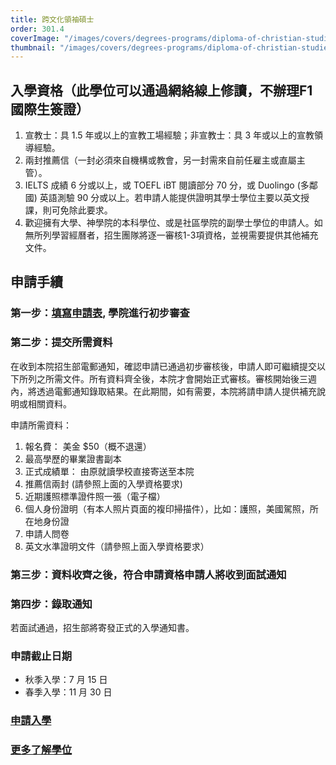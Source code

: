 ```yaml
---
title: 跨文化領袖碩士
order: 301.4
coverImage: "/images/covers/degrees-programs/diploma-of-christian-studies.cover.jpg"
thumbnail: "/images/covers/degrees-programs/diploma-of-christian-studies.thumbnail.jpg"
---
```


## 入學資格（此學位可以通過網絡線上修讀，不辦理F1國際生簽證）

1.	宣教士：具 1.5 年或以上的宣教工場經驗；非宣教士：具 3 年或以上的宣教領導經驗。
2.	兩封推薦信（一封必須來自機構或教會，另一封需來自前任雇主或直屬主管）。
3.	IELTS 成績 6 分或以上，或 TOEFL iBT 閱讀部分 70 分，或 Duolingo (多鄰國) 英語測驗 90 分或以上。若申請人能提供證明其學士學位主要以英文授課，則可免除此要求。
4.	歡迎擁有大學、神學院的本科學位、或是社區學院的副學士學位的申請人。如無所列學習經曆者，招生團隊將逐一審核1-3項資格，並視需要提供其他補充文件。

## 申請手續
### 第一步：[填寫申請表](https://cwts.populiweb.com/router/admissions/onlineapplications/index?application_form=2&source=3), 學院進行初步審查
### 第二步：提交所需資料
在收到本院招生部電郵通知，確認申請已通過初步審核後，申請人即可繼續提交以下所列之所需文件。所有資料齊全後，本院才會開始正式審核。審核開始後三週內，將透過電郵通知錄取結果。在此期間，如有需要，本院將請申請人提供補充說明或相關資料。

申請所需資料：

1. 報名費： 美金 $50（概不退還）
2. 最高學歷的畢業證書副本
3. 正式成績單： 由原就讀學校直接寄送至本院
4. 推薦信兩封 (請參照上面的入學資格要求)
5. 近期護照標準證件照一張（電子檔）
6. 個人身份證明（有本人照片頁面的複印掃描件），比如：護照，美國駕照，所在地身份證
9. 申請人問卷
10. 英文水準證明文件（請參照上面入學資格要求）

### 第三步：資料收齊之後，符合申請資格申請人將收到面試通知
### 第四步：錄取通知
若面試通過，招生部將寄發正式的入學通知書。
### 申請截止日期
- 秋季入學：7 月 15 日
- 春季入學：11 月 30 日
### [申請入學](https://cwts.populiweb.com/router/admissions/onlineapplications/index?application_form=2&source=3)
### [更多了解學位](/zh/academic/degrees-programs/master-of-cross-cultural-leadership/)


